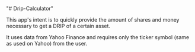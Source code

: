 "# Drip-Calculator" 

This app's intent is to quickly provide the amount of shares and money necessary to get a DRIP of a certain asset.

It uses data from Yahoo Finance and requires only the ticker symbol (same as used on Yahoo) from the user.
